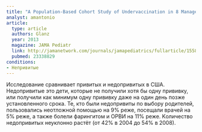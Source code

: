 ```yaml
---
title: "A Population-Based Cohort Study of Undervaccination in 8 Managed Care Organizations Across the United States"
analyst: amantonio
article:
  type: article
  authors: Glanz
  year: 2013
  magazine: JAMA Pediatr
  link: http://jamanetwork.com/journals/jamapediatrics/fullarticle/1558057
  pubmed: 23338829
conditions:
- Непривитые
---
```


Исследование сравнивает привитых и недопривитых в США. Недопривитые это дети, которые не получили хотя бы одну прививку, или получили как минимум одну прививку даже на один день позже установленного срока.
Те, кто были недопривиты по выбору родителей, пользовались неотложной помощью на 9% реже, посещали врачей на 5% реже, а также болели фарингитом и ОРВИ на 11% реже.
Kоличество недопривитых неуклонно растёт (от 42% в 2004 до 54% в 2008).
